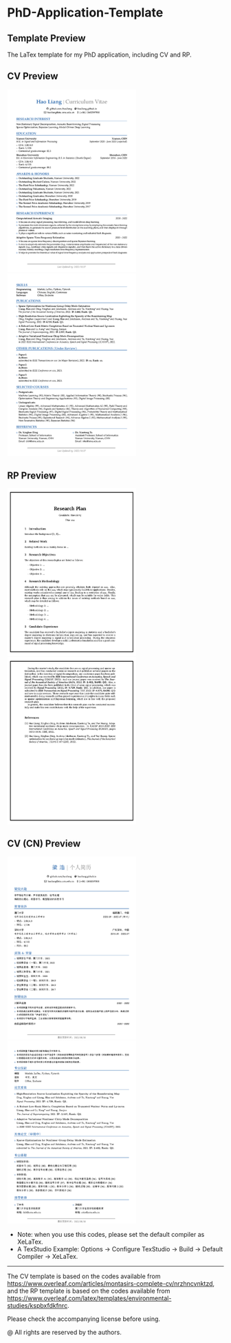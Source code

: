 # PhD-Application-Template

Template Preview
----------

The LaTex template for my PhD application, including CV and RP.

CV Preview
----------
<img src="cv_Page1.png" style="width: 300px"> <img src="cv_Page2.png" style="width: 300px">

RP Preview
----------
<img src="rp_Page1.png" style="width: 300px"> <img src="rp_Page2.png" style="width: 300px">

CV (CN) Preview
----------
<img src="cv_cn_Page1.png" style="width: 300px"> <img src="cv_cn_Page2.png" style="width: 300px">

* Note: when you use this codes, please set the default compiler as XeLaTex.
* A TexStudio Example: Options -> Configure TexStudio -> Build -> Default Compiler -> XeLaTex.

----------
The CV template is based on the codes available from https://www.overleaf.com/articles/montasirs-complete-cv/nrzhncvnktzd, and the RP template is based on the codes available from https://www.overleaf.com/latex/templates/environmental-studies/kspbxfdkfnrc.

Please check the accompanying license before using.

@ All rights are reserved by the authors.
